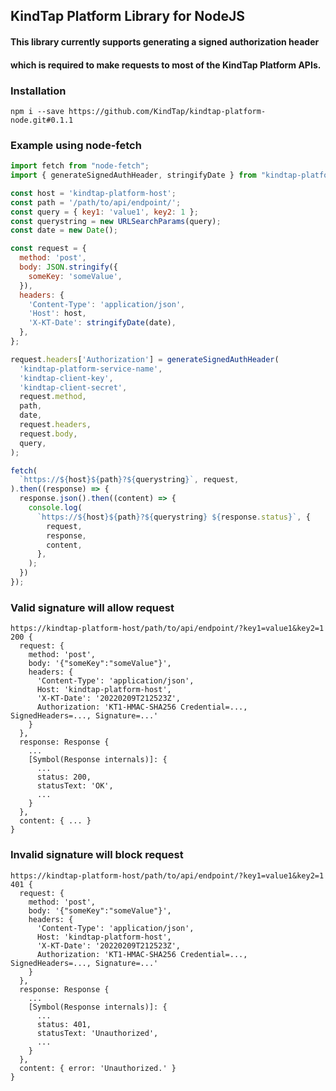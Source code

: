 ## KindTap Platform Library for NodeJS

#### This library currently supports generating a signed authorization header
#### which is required to make requests to most of the KindTap Platform APIs.

### Installation

`npm i --save https://github.com/KindTap/kindtap-platform-node.git#0.1.1`

### Example using node-fetch

```JavaScript
import fetch from "node-fetch";
import { generateSignedAuthHeader, stringifyDate } from "kindtap-platform-node";

const host = 'kindtap-platform-host';
const path = '/path/to/api/endpoint/';
const query = { key1: 'value1', key2: 1 };
const querystring = new URLSearchParams(query);
const date = new Date();

const request = {
  method: 'post',
  body: JSON.stringify({
    someKey: 'someValue',
  }),
  headers: {
    'Content-Type': 'application/json',
    'Host': host,
    'X-KT-Date': stringifyDate(date),
  },
};

request.headers['Authorization'] = generateSignedAuthHeader(
  'kindtap-platform-service-name',
  'kindtap-client-key',
  'kindtap-client-secret',
  request.method,
  path,
  date,
  request.headers,
  request.body,
  query,
);

fetch(
  `https://${host}${path}?${querystring}`, request,
).then((response) => {
  response.json().then((content) => {
    console.log(
      `https://${host}${path}?${querystring} ${response.status}`, {
        request,
        response,
        content,
      },
    );
  })
});
```

### Valid signature will allow request

```
https://kindtap-platform-host/path/to/api/endpoint/?key1=value1&key2=1 200 {
  request: {
    method: 'post',
    body: '{"someKey":"someValue"}',
    headers: {
      'Content-Type': 'application/json',
      Host: 'kindtap-platform-host',
      'X-KT-Date': '20220209T212523Z',
      Authorization: 'KT1-HMAC-SHA256 Credential=..., SignedHeaders=..., Signature=...'
    }
  },
  response: Response {
    ...
    [Symbol(Response internals)]: {
      ...
      status: 200,
      statusText: 'OK',
      ...
    }
  },
  content: { ... }
}
```

### Invalid signature will block request

```
https://kindtap-platform-host/path/to/api/endpoint/?key1=value1&key2=1 401 {
  request: {
    method: 'post',
    body: '{"someKey":"someValue"}',
    headers: {
      'Content-Type': 'application/json',
      Host: 'kindtap-platform-host',
      'X-KT-Date': '20220209T212523Z',
      Authorization: 'KT1-HMAC-SHA256 Credential=..., SignedHeaders=..., Signature=...'
    }
  },
  response: Response {
    ...
    [Symbol(Response internals)]: {
      ...
      status: 401,
      statusText: 'Unauthorized',
      ...
    }
  },
  content: { error: 'Unauthorized.' }
}
```
